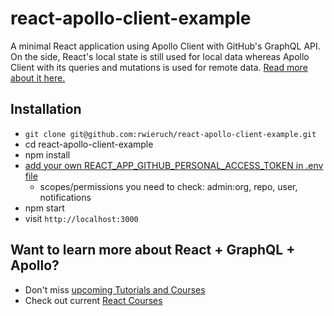 # react-apollo-client-example

A minimal React application using Apollo Client with GitHub's GraphQL API. On the side, React's local state is still used for local data whereas Apollo Client with its queries and mutations is used for remote data. [Read more about it here.](https://www.robinwieruch.de/react-apollo-client-example)

## Installation

* `git clone git@github.com:rwieruch/react-apollo-client-example.git`
* cd react-apollo-client-example
* npm install
* [add your own REACT_APP_GITHUB_PERSONAL_ACCESS_TOKEN in .env file](https://help.github.com/articles/creating-a-personal-access-token-for-the-command-line/)
  * scopes/permissions you need to check: admin:org, repo, user, notifications
* npm start
* visit `http://localhost:3000`

## Want to learn more about React + GraphQL + Apollo?

* Don't miss [upcoming Tutorials and Courses](https://www.getrevue.co/profile/rwieruch)
* Check out current [React Courses](https://roadtoreact.com)
